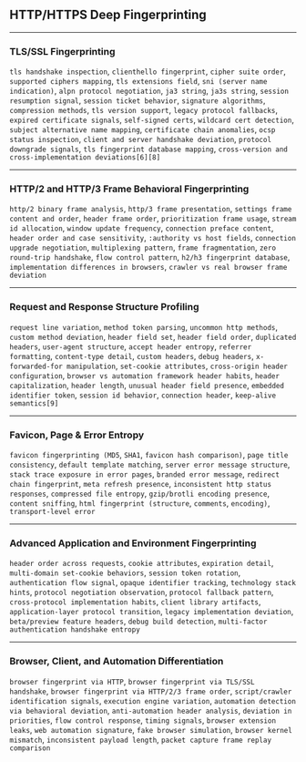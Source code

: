 ## HTTP/HTTPS Deep Fingerprinting

***

### TLS/SSL Fingerprinting

`tls handshake inspection`, `clienthello fingerprint`, `cipher suite order`, `supported ciphers mapping`, `tls extensions field`, `sni (server name indication)`, `alpn protocol negotiation`, `ja3 string`, `ja3s string`, `session resumption signal`, `session ticket behavior`, `signature algorithms`, `compression methods`, `tls version support`, `legacy protocol fallbacks`, `expired certificate signals`, `self-signed certs`, `wildcard cert detection`, `subject alternative name mapping`, `certificate chain anomalies`, `ocsp status inspection`, `client and server handshake deviation`, `protocol downgrade signals`, `tls fingerprint database mapping`, `cross-version and cross-implementation deviations[6][8]`

***

### HTTP/2 and HTTP/3 Frame Behavioral Fingerprinting

`http/2 binary frame analysis`, `http/3 frame presentation`, `settings frame content and order`, `header frame order`, `prioritization frame usage`, `stream id allocation`, `window update frequency`, `connection preface content`, `header order and case sensitivity`, `:authority vs host fields`, `connection upgrade negotiation`, `multiplexing pattern`, `frame fragmentation`, `zero round-trip handshake`, `flow control pattern`, `h2/h3 fingerprint database`, `implementation differences in browsers`, `crawler vs real browser frame deviation`

***

### Request and Response Structure Profiling

`request line variation`, `method token parsing`, `uncommon http methods`, `custom method deviation`, `header field set`, `header field order`, `duplicated headers`, `user-agent structure`, `accept header entropy`, `referrer formatting`, `content-type detail`, `custom headers`, `debug headers`, `x-forwarded-for manipulation`, `set-cookie attributes`, `cross-origin header configuration`, `browser vs automation framework header habits`, `header capitalization`, `header length`, `unusual header field presence`, `embedded identifier token`, `session id behavior`, `connection header`, `keep-alive semantics[9]`

***

### Favicon, Page & Error Entropy

`favicon fingerprinting (MD5`, `SHA1`, `favicon hash comparison)`, `page title consistency`, `default template matching`, `server error message structure`, `stack trace exposure in error pages`, `branded error message`, `redirect chain fingerprint`, `meta refresh presence`, `inconsistent http status responses`, `compressed file entropy`, `gzip/brotli encoding presence`, `content sniffing`, `html fingerprint (structure`, `comments`, `encoding)`, `transport-level error`

***

### Advanced Application and Environment Fingerprinting

`header order across requests`, `cookie attributes`, `expiration detail`, `multi-domain set-cookie behaviors`, `session token rotation`, `authentication flow signal`, `opaque identifier tracking`, `technology stack hints`, `protocol negotiation observation`, `protocol fallback pattern`, `cross-protocol implementation habits`, `client library artifacts`, `application-layer protocol transition`, `legacy implementation deviation`, `beta/preview feature headers`, `debug build detection`, `multi-factor authentication handshake entropy`

***

### Browser, Client, and Automation Differentiation

`browser fingerprint via HTTP`, `browser fingerprint via TLS/SSL handshake`, `browser fingerprint via HTTP/2/3 frame order`, `script/crawler identification signals`, `execution engine variation`, `automation detection via behavioral deviation`, `anti-automation header analysis`, `deviation in priorities`, `flow control response`, `timing signals`, `browser extension leaks`, `web automation signature`, `fake browser simulation`, `browser kernel mismatch`, `inconsistent payload length`, `packet capture frame replay comparison`
